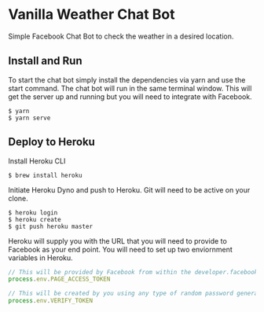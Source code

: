 # Vanilla Weather Chat Bot

Simple Facebook Chat Bot to check the weather in a desired location.

## Install and Run

To start the chat bot simply install the dependencies via yarn and use the start command.  The chat bot will run in the same terminal window. This will get the server up and running but you will need to integrate with Facebook.

```shell
$ yarn
$ yarn serve
```

## Deploy to Heroku

Install Heroku CLI

```shell
$ brew install heroku
```

Initiate Heroku Dyno and push to Heroku.  Git will need to be active on your clone.

```shell
$ heroku login
$ heroku create
$ git push heroku master
```

Heroku will supply you with the URL that you will need to provide to Facebook as your end point.  You will need to set up two enviornment variables in Heroku.

```javascript
// This will be provided by Facebook from within the developer.facebook.com interface.
process.env.PAGE_ACCESS_TOKEN

// This will be created by you using any type of random password generator.  i.e. crypto
process.env.VERIFY_TOKEN
```
